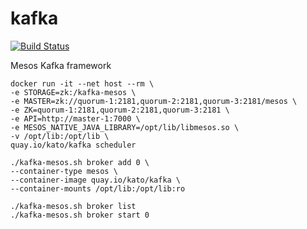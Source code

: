 # kafka

[![Build Status](https://travis-ci.org/katosys/kafka.svg?branch=master)](https://travis-ci.org/katosys/kafka)

Mesos Kafka framework

```
docker run -it --net host --rm \
-e STORAGE=zk:/kafka-mesos \
-e MASTER=zk://quorum-1:2181,quorum-2:2181,quorum-3:2181/mesos \
-e ZK=quorum-1:2181,quorum-2:2181,quorum-3:2181 \
-e API=http://master-1:7000 \
-e MESOS_NATIVE_JAVA_LIBRARY=/opt/lib/libmesos.so \
-v /opt/lib:/opt/lib \
quay.io/kato/kafka scheduler
```

```
./kafka-mesos.sh broker add 0 \
--container-type mesos \
--container-image quay.io/kato/kafka \
--container-mounts /opt/lib:/opt/lib:ro
```

```
./kafka-mesos.sh broker list
./kafka-mesos.sh broker start 0
```

